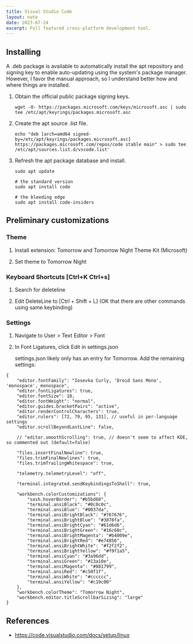 ```yaml
---
title: Visual Studio Code
layout: note
date: 2023-07-24
excerpt: Full featured cross-platform development tool.
---
```


## Installing

A .deb package is available to automatically install the apt repository and signing key to enable auto-updating using the system's package manager. However, I favor the manual approach, so I understand better how and where things are installed.

1. Obtain the official public package signing keys.
    ```shell
    wget -O- https://packages.microsoft.com/keys/microsoft.asc | sudo tee /etc/apt/keyrings/packages.microsoft.asc
    ```

2. Create the apt source .list file.
    ```shell
    echo "deb [arch=amd64 signed-by=/etc/apt/keyrings/packages.microsoft.asc] https://packages.microsoft.com/repos/code stable main" > sudo tee /etc/apt/sources.list.d/vscode.list'
    ```

3. Refresh the apt package database and install.
    ```shell
    sudo apt update

    # the standard version
    sudo apt install code

    # the bleeding edge
    sudo apt install code-insiders
    ```

## Preliminary customizations

### Theme

1. Install extension: Tomorrow and Tomorrow Night Theme Kit (Microsoft)

2. Set theme to Tomorrow Night

### Keyboard Shortcuts [Ctrl+K Ctrl+s]

1. Search for deleteline

2. Edit DeleteLine to [Ctrl + Shift + L] (OK that there are other commands using same keybinding)

### Settings

1. Navigate to User > Text Editor > Font

2. In Font Ligatures, click Edit in settings.json

    settings.json likely only has an entry for Tomorrow. Add the remaining settings:

```jsonc
{
    "editor.fontFamily": "Iosevka Curly, 'Droid Sans Mono', 'monospace', monospace",
    "editor.fontLigatures": true,
    "editor.fontSize": 18,
    "editor.fontWeight": "normal",
    "editor.guides.bracketPairs": "active",
    "editor.renderControlCharacters": true,
    "editor.rulers": [72, 79, 95, 131], // useful in per-language settings
    "editor.scrollBeyondLastLine": false,

    // "editor.smoothScrolling": true, // doesn't seem to affect KDE, so commented out (default=false)

    "files.insertFinalNewline": true,
    "files.trimFinalNewlines": true,
    "files.trimTrailingWhitespace": true,

    "telemetry.telemetryLevel": "off",

    "terminal.integrated.sendKeybindingsToShell": true,

    "workbench.colorCustomizations": {
        "sash.hoverBorder": "#b5bd68",
        "terminal.ansiBlack": "#0c0c0c",
        "terminal.ansiBlue": "#0037da",
        "terminal.ansiBrightBlack": "#767676",
        "terminal.ansiBrightBlue": "#3878fa",
        "terminal.ansiBrightCyan": "#61d6d6",
        "terminal.ansiBrightGreen": "#16c60c",
        "terminal.ansiBrightMagenta": "#b4009e",
        "terminal.ansiBrightRed": "#e74856",
        "terminal.ansiBrightWhite": "#f2f2f2",
        "terminal.ansiBrightYellow": "#f9f1a5",
        "terminal.ansiCyan": "#3a96dd",
        "terminal.ansiGreen": "#13a10e",
        "terminal.ansiMagenta": "#881799",
        "terminal.ansiRed": "#c50f1f",
        "terminal.ansiWhite": "#cccccc",
        "terminal.ansiYellow": "#c19c00"
    },
    "workbench.colorTheme": "Tomorrow Night",
    "workbench.editor.titleScrollbarSizing": "large"
}
```

## References
- https://code.visualstudio.com/docs/setup/linux
